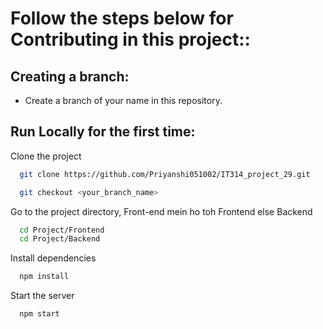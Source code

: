 
# Follow the steps below for Contributing in this project::

## Creating a branch:

- Create a branch of your name in this repository.


## Run Locally for the first time:

Clone the project

```bash
  git clone https://github.com/Priyanshi051002/IT314_project_29.git
```

```bash
  git checkout <your_branch_name>
```
Go to the project directory, Front-end mein ho toh Frontend else Backend 

```bash
  cd Project/Frontend
  cd Project/Backend
```

Install dependencies

```bash
  npm install
```

Start the server

```bash
  npm start
```
